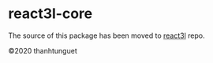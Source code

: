react3l-core
============

The source of this package has been moved to [react3l](https://github.com/thanhtunguet/react3l) repo.

&copy;2020 thanhtunguet